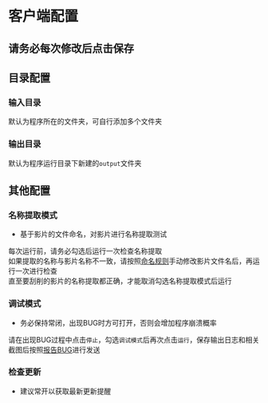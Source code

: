 # 客户端配置

## 请务必每次修改后点击保存

## 目录配置
### 输入目录
默认为程序所在的文件夹，可自行添加多个文件夹
### 输出目录
默认为程序运行目录下新建的`output`文件夹

## 其他配置
### 名称提取模式
* 基于影片的文件命名，对影片进行名称提取测试  

每次运行前，请务必勾选后运行一次检查名称提取  
如果提取的名称与影片名称不一致，请按照[命名规则](/chs/naming.md)手动修改影片文件名后，再运行一次进行检查  
直至要刮削的影片的名称提取都正确，才能取消勾选名称提取模式后运行

### 调试模式
* 务必保持常闭，出现BUG时方可打开，否则会增加程序崩溃概率  

请在出现BUG过程中点击`停止`，勾选`调试模式`后再次点击`运行`，保存输出日志和相关截图后按照[报告BUG](/chs/bug_report.md)进行发送

### 检查更新
* 建议常开以获取最新更新提醒